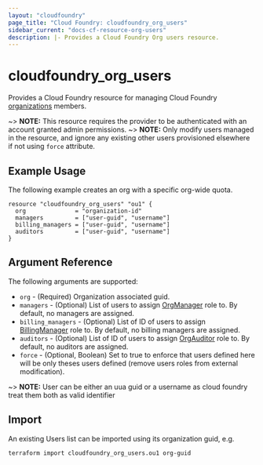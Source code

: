 ```yaml
---
layout: "cloudfoundry"
page_title: "Cloud Foundry: cloudfoundry_org_users"
sidebar_current: "docs-cf-resource-org-users"
description: |- Provides a Cloud Foundry Org users resource.
---
```


# cloudfoundry\_org\_users

Provides a Cloud Foundry resource for managing Cloud
Foundry [organizations](https://docs.cloudfoundry.org/concepts/roles.html) members.

~> **NOTE:** This resource requires the provider to be authenticated with an account granted admin permissions.
~> **NOTE:** Only modify users managed in the resource, and ignore any existing other users provisioned elsewhere if not
using `force` attribute.

## Example Usage

The following example creates an org with a specific org-wide quota.

```hcl
resource "cloudfoundry_org_users" "ou1" {
  org              = "organization-id"
  managers         = ["user-guid", "username"]
  billing_managers = ["user-guid", "username"]
  auditors         = ["user-guid", "username"]
}
```

## Argument Reference

The following arguments are supported:

* `org` - (Required) Organization associated guid.
* `managers` - (Optional) List of users to assign [OrgManager](https://docs.cloudfoundry.org/concepts/roles.html#roles)
  role to. By default, no managers are assigned.
* `billing_managers` - (Optional) List of ID of users to
  assign [BillingManager](https://docs.cloudfoundry.org/concepts/roles.html#roles) role to. By default, no billing
  managers are assigned.
* `auditors` - (Optional) List of ID of users to
  assign [OrgAuditor](https://docs.cloudfoundry.org/concepts/roles.html#roles) role to. By default, no auditors are
  assigned.
* `force` - (Optional, Boolean) Set to true to enforce that users defined here will be only theses users defined (remove
  users roles from external modification).

~> **NOTE:** User can be either an uua guid or a username as cloud foundry treat them both as valid identifier

## Import

An existing Users list can be imported using its organization guid, e.g.

```bash
terraform import cloudfoundry_org_users.ou1 org-guid
```
